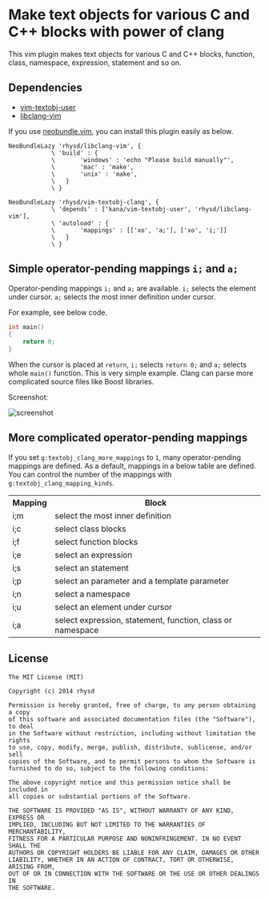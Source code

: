 Make text objects for various C and C++ blocks with power of clang
==================================================================

This vim plugin makes text objects for various C and C++ blocks, function, class, namespace, expression, statement and so on.

## Dependencies

- [vim-textobj-user](https://github.com/kana/vim-textobj-user)
- [libclang-vim](https://github.com/rhysd/libclang-vim)

If you use [neobundle.vim](https://github.com/Shougo/neobundle.vim), you can install this plugin easily as below.

```vim
NeoBundleLazy 'rhysd/libclang-vim', {
            \ 'build' : {
            \       'windows' : 'echo "Please build manually"',
            \       'mac' : 'make',
            \       'unix' : 'make',
            \   }
            \ }

NeoBundleLazy 'rhysd/vim-textobj-clang', {
            \ 'depends' : ['kana/vim-textobj-user', 'rhysd/libclang-vim'],
            \ 'autoload' : {
            \       'mappings' : [['xo', 'a;'], ['xo', 'i;']]
            \   }
            \ }
```

## Simple operator-pending mappings `i;` and `a;`

Operator-pending mappings `i;` and `a;` are available.  `i;` selects the element under cursor.  `a;` selects the most inner definition under cursor.

For example, see below code.

```cpp
int main()
{
    return 0;
}
```

When the cursor is placed at `return`, `i;` selects `return 0;` and `a;` selects whole `main()` function.
This is very simple example.  Clang can parse more complicated source files like Boost libraries.

Screenshot:

![screenshot](http://gifzo.net/82IlUtfW1g.gif)

## More complicated operator-pending mappings

If you set `g:textobj_clang_more_mappings` to `1`, many operator-pending mappings are defined.  As a default, mappings in a below table are defined.  You can control the number of the mappings with `g:textobj_clang_mapping_kinds`.

<table>
    <tr>
        <th>Mapping</th>
        <th>Block</th>
    </tr>
    <tr>
        <td>i;m</td>
        <td>select the most inner definition</td>
    </tr>
    <tr>
        <td>i;c</td>
        <td>select class blocks</td>
    </tr>
    <tr>
        <td>i;f</td>
        <td>select function blocks</td>
    </tr>
    <tr>
        <td>i;e</td>
        <td>select an expression</td>
    </tr>
    <tr>
        <td>i;s</td>
        <td>select an statement</td>
    </tr>
    <tr>
        <td>i;p</td>
        <td>select an parameter and a template parameter</td>
    </tr>
    <tr>
        <td>i;n</td>
        <td>select a namespace</td>
    </tr>
    <tr>
        <td>i;u</td>
        <td>select an element under cursor</td>
    </tr>
    <tr>
        <td>i;a</td>
        <td>select expression, statement, function, class or namespace</td>
    </tr>
</table>

## License

    The MIT License (MIT)

    Copyright (c) 2014 rhysd

    Permission is hereby granted, free of charge, to any person obtaining a copy
    of this software and associated documentation files (the "Software"), to deal
    in the Software without restriction, including without limitation the rights
    to use, copy, modify, merge, publish, distribute, sublicense, and/or sell
    copies of the Software, and to permit persons to whom the Software is
    furnished to do so, subject to the following conditions:

    The above copyright notice and this permission notice shall be included in
    all copies or substantial portions of the Software.

    THE SOFTWARE IS PROVIDED "AS IS", WITHOUT WARRANTY OF ANY KIND, EXPRESS OR
    IMPLIED, INCLUDING BUT NOT LIMITED TO THE WARRANTIES OF MERCHANTABILITY,
    FITNESS FOR A PARTICULAR PURPOSE AND NONINFRINGEMENT. IN NO EVENT SHALL THE
    AUTHORS OR COPYRIGHT HOLDERS BE LIABLE FOR ANY CLAIM, DAMAGES OR OTHER
    LIABILITY, WHETHER IN AN ACTION OF CONTRACT, TORT OR OTHERWISE, ARISING FROM,
    OUT OF OR IN CONNECTION WITH THE SOFTWARE OR THE USE OR OTHER DEALINGS IN
    THE SOFTWARE.

